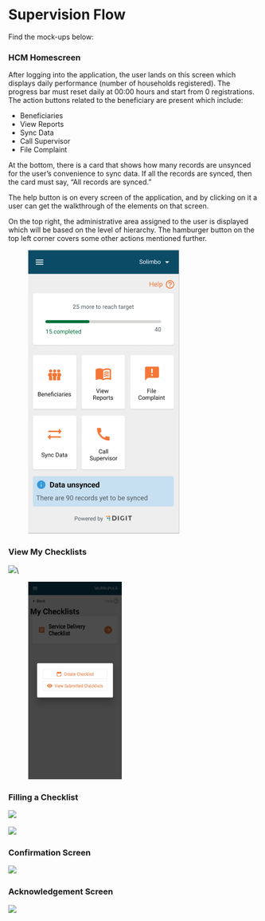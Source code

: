 # Supervision Flow

Find the mock-ups below:

### HCM Homescreen

After logging into the application, the user lands on this screen which displays daily performance (number of households registered). The progress bar must reset daily at 00:00 hours and start from 0 registrations. The action buttons related to the beneficiary are present  which include:

* Beneficiaries
* View Reports
* Sync Data
* Call Supervisor
* File Complaint

At the bottom, there is a card that shows how many records are unsynced for the user’s convenience to sync data. If all the records are synced, then the card must say, “All records are synced.”

The help button is on every screen of the application, and by clicking on it a user can get the walkthrough of the elements on that screen.

On the top right, the administrative area assigned to the user is displayed which will be based on the level of hierarchy. The hamburger button on the top left corner covers some other actions mentioned further.

<div align="left">

<figure><img src="../../../../.gitbook/assets/image (17).png" alt=""><figcaption></figcaption></figure>

</div>

### View My Checklists

![](../../../../.gitbook/assets/IMG\_20230513\_234352.jpg)\


<div align="left">

<figure><img src="../../../../.gitbook/assets/IMG_20230513_234420.jpg" alt="" width="188"><figcaption></figcaption></figure>

</div>

### Filling a Checklist

&#x20;![](../../../../.gitbook/assets/IMG\_20230513\_234434.jpg)

![](../../../../.gitbook/assets/IMG\_20230513\_234539.jpg)

### Confirmation Screen

![](../../../../.gitbook/assets/IMG\_20230513\_234551.jpg)

### Acknowledgement Screen

![](../../../../.gitbook/assets/IMG\_20230513\_234704.jpg)

